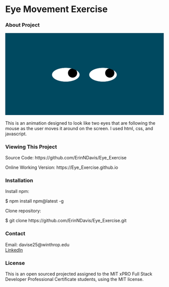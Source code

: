 <h1> Eye Movement Exercise

<h3> About Project </h3>
  
  <img src="Screen Shot 2021-04-23 at 12.32.33 PM.png">
  <p> This is an animation designed to look like two eyes that are following the mouse as the user moves it around on the screen. I used html, css, and javascript.    </p> 
  
<h3> Viewing This Project </h3>
  <p> Source Code: https://github.com/ErinNDavis/Eye_Exercise </p>
  <p> Online Working Version: https://Eye_Exercise.github.io </p>
  
<h3> Installation </h3>
  
  <p> Install npm: </p>
  <p> $ npm install npm@latest -g </p>
  <p> Clone repository: </p> 
  <p> $ git clone https://github.com/ErinNDavis/Eye_Exercise.git </p>

<h3> Contact </h3>

  <p> Email: davise25@winthrop.edu </br>
      <a href="https://www.linkedin.com/in/erin-davis-7188211a5/"> LinkedIn </a>

<h3> License </h3>

  <p> This is an open sourced projected assigned to the MIT xPRO Full Stack Developer Professional Certificate students, using the MIT license. </p>
